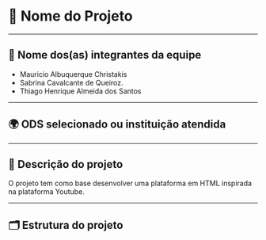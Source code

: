 # 📌 Nome do Projeto


---

## 👥 Nome dos(as) integrantes da equipe
- Mauricio Albuquerque Christakis 
- Sabrina Cavalcante de Queiroz.
- Thiago Henrique Almeida dos Santos

---

## 🌍 ODS selecionado ou instituição atendida

---

## 📝 Descrição do projeto
O projeto tem como base desenvolver uma plataforma em HTML inspirada na plataforma Youtube. 

---

## 🗂️ Estrutura do projeto



